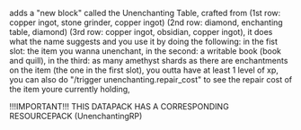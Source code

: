 adds a "new block" called the Unenchanting Table, crafted from (1st row: copper ingot, stone grinder, copper ingot) (2nd row: diamond, enchanting table, diamond) (3rd row: copper ingot, obsidian, copper ingot),
it does what the name suggests and you use it by doing the following:
in the fist slot: the item you wanna unenchant,
in the second: a writable book (book and quill),
in the third: as many amethyst shards as there are enchantments on the item (the one in the first slot),
you outta have at least 1 level of xp,
you can also do "/trigger unenchanting.repair_cost" to see the repair cost of the item youre currently holding,

!!!IMPORTANT!!!
THIS DATAPACK HAS A CORRESPONDING RESOURCEPACK (UnenchantingRP)
